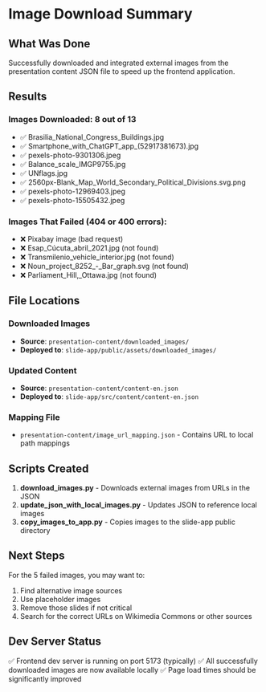 # Image Download Summary

## What Was Done

Successfully downloaded and integrated external images from the presentation content JSON file to speed up the frontend application.

## Results

### Images Downloaded: 8 out of 13
- ✅ Brasilia_National_Congress_Buildings.jpg
- ✅ Smartphone_with_ChatGPT_app_(52917381673).jpg
- ✅ pexels-photo-9301306.jpeg
- ✅ Balance_scale_IMGP9755.jpg
- ✅ UNflags.jpg
- ✅ 2560px-Blank_Map_World_Secondary_Political_Divisions.svg.png
- ✅ pexels-photo-12969403.jpeg
- ✅ pexels-photo-15505432.jpeg

### Images That Failed (404 or 400 errors):
- ❌ Pixabay image (bad request)
- ❌ Esap_Cúcuta_abril_2021.jpg (not found)
- ❌ Transmilenio_vehicle_interior.jpg (not found)
- ❌ Noun_project_8252_-_Bar_graph.svg (not found)
- ❌ Parliament_Hill,_Ottawa.jpg (not found)

## File Locations

### Downloaded Images
- **Source**: `presentation-content/downloaded_images/`
- **Deployed to**: `slide-app/public/assets/downloaded_images/`

### Updated Content
- **Source**: `presentation-content/content-en.json`
- **Deployed to**: `slide-app/src/content/content-en.json`

### Mapping File
- `presentation-content/image_url_mapping.json` - Contains URL to local path mappings

## Scripts Created

1. **download_images.py** - Downloads external images from URLs in the JSON
2. **update_json_with_local_images.py** - Updates JSON to reference local images
3. **copy_images_to_app.py** - Copies images to the slide-app public directory

## Next Steps

For the 5 failed images, you may want to:
1. Find alternative image sources
2. Use placeholder images
3. Remove those slides if not critical
4. Search for the correct URLs on Wikimedia Commons or other sources

## Dev Server Status

✅ Frontend dev server is running on port 5173 (typically)
✅ All successfully downloaded images are now available locally
✅ Page load times should be significantly improved
